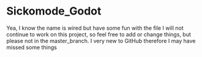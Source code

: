 # Sickomode_Godot

Yea, I know the name is wired but have some fun with the file
I will not continue to work on this project, so feel free to add or change things, but please not in the master_branch.
I very new to GitHub therefore I may have missed some things

